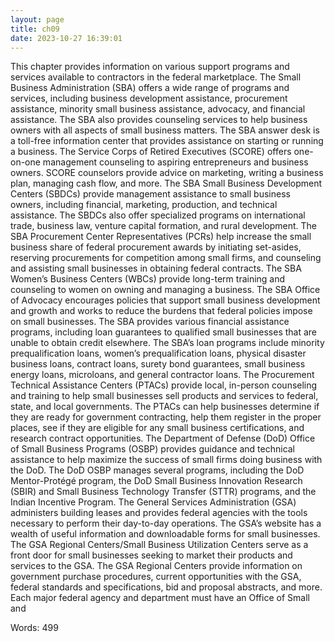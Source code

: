 ```yaml
---
layout: page
title: ch09
date: 2023-10-27 16:39:01
---
```

This chapter provides information on various support programs and services available to contractors in the federal marketplace. The Small Business Administration (SBA) offers a wide range of programs and services, including business development assistance, procurement assistance, minority small business assistance, advocacy, and financial assistance. The SBA also provides counseling services to help business owners with all aspects of small business matters. The SBA answer desk is a toll-free information center that provides assistance on starting or running a business. The Service Corps of Retired Executives (SCORE) offers one-on-one management counseling to aspiring entrepreneurs and business owners. SCORE counselors provide advice on marketing, writing a business plan, managing cash flow, and more. The SBA Small Business Development Centers (SBDCs) provide management assistance to small business owners, including financial, marketing, production, and technical assistance. The SBDCs also offer specialized programs on international trade, business law, venture capital formation, and rural development. The SBA Procurement Center Representatives (PCRs) help increase the small business share of federal procurement awards by initiating set-asides, reserving procurements for competition among small firms, and counseling and assisting small businesses in obtaining federal contracts. The SBA Women’s Business Centers (WBCs) provide long-term training and counseling to women on owning and managing a business. The SBA Office of Advocacy encourages policies that support small business development and growth and works to reduce the burdens that federal policies impose on small businesses. The SBA provides various financial assistance programs, including loan guarantees to qualified small businesses that are unable to obtain credit elsewhere. The SBA’s loan programs include minority prequalification loans, women’s prequalification loans, physical disaster business loans, contract loans, surety bond guarantees, small business energy loans, microloans, and general contractor loans. The Procurement Technical Assistance Centers (PTACs) provide local, in-person counseling and training to help small businesses sell products and services to federal, state, and local governments. The PTACs can help businesses determine if they are ready for government contracting, help them register in the proper places, see if they are eligible for any small business certifications, and research contract opportunities. The Department of Defense (DoD) Office of Small Business Programs (OSBP) provides guidance and technical assistance to help maximize the success of small firms doing business with the DoD. The DoD OSBP manages several programs, including the DoD Mentor-Protégé program, the DoD Small Business Innovation Research (SBIR) and Small Business Technology Transfer (STTR) programs, and the Indian Incentive Program. The General Services Administration (GSA) administers building leases and provides federal agencies with the tools necessary to perform their day-to-day operations. The GSA’s website has a wealth of useful information and downloadable forms for small businesses. The GSA Regional Centers/Small Business Utilization Centers serve as a front door for small businesses seeking to market their products and services to the GSA. The GSA Regional Centers provide information on government purchase procedures, current opportunities with the GSA, federal standards and specifications, bid and proposal abstracts, and more. Each major federal agency and department must have an Office of Small and

Words: 499